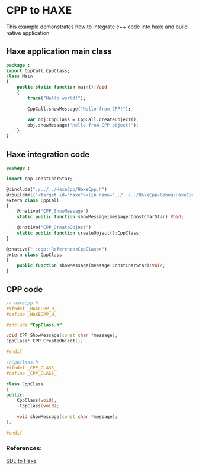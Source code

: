 # CPP to HAXE

This example demonstrates how to integrate c++ code into haxe and build native application

## Haxe application main class

```haxe
package ;
import CppCall.CppClass;
class Main
{
	public static function main():Void
	{
		trace("Hello world!");

		CppCall.showMessage("Hello from CPP!");

		var obj:CppClass = CppCall.createObject();
		obj.showMessage("Hello from CPP object!");
	}
}
```

## Haxe integration code

```haxe
package ;

import cpp.ConstCharStar;

@:include("./../../HaxeCpp/HaxeCpp.h")
@:buildXml('<target id="haxe"><lib name="../../../HaxeCpp/Debug/HaxeCpp.lib"/></target>')
extern class CppCall
{
	@:native("CPP_ShowMessage")
	static public function showMessage(message:ConstCharStar):Void;

	@:native("CPP_CreateObject")
	static public function createObject():CppClass;
}

@:native("::cpp::Reference<CppClass>")
extern class CppClass
{
	public function showMessage(message:ConstCharStar):Void;
}

```

## CPP code

```cpp
// HaxeCpp.h
#ifndef _HAXECPP_H_
#define _HAXECPP_H_

#include "CppClass.h"

void CPP_ShowMessage(const char *message);
CppClass* CPP_CreateObject();

#endif

//CppClass.h
#ifndef _CPP_CLASS_
#define _CPP_CLASS_

class CppClass
{
public:
	CppClass(void);
	~CppClass(void);

	void showMessage(const char *message);
};

#endif
```

### References:
[SDL to Haxe](https://gist.github.com/nadako/c8aec20c2a7751348f91)
